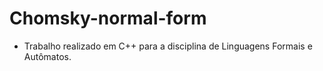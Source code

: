 # Chomsky-normal-form


- Trabalho realizado em C++ para a disciplina de Linguagens Formais e Autômatos.
